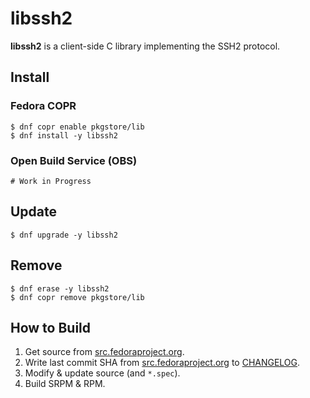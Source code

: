 # libssh2

**libssh2** is a client-side C library implementing the SSH2 protocol.

## Install

### Fedora COPR

```
$ dnf copr enable pkgstore/lib
$ dnf install -y libssh2
```

### Open Build Service (OBS)

```
# Work in Progress
```

## Update

```
$ dnf upgrade -y libssh2
```

## Remove

```
$ dnf erase -y libssh2
$ dnf copr remove pkgstore/lib
```

## How to Build

1. Get source from [src.fedoraproject.org](https://src.fedoraproject.org/rpms/libssh2).
2. Write last commit SHA from [src.fedoraproject.org](https://src.fedoraproject.org/rpms/libssh2) to [CHANGELOG](CHANGELOG).
3. Modify & update source (and `*.spec`).
4. Build SRPM & RPM.
